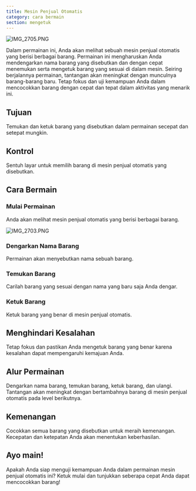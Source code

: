 ```yaml
---
title: Mesin Penjual Otomatis
category: cara bermain
section: mengetuk
---
```

![IMG_2705.PNG](https://help.studycat.com/hc/article_attachments/34826687209753)

Dalam permainan ini, Anda akan melihat sebuah mesin penjual otomatis yang berisi berbagai barang. Permainan ini mengharuskan Anda mendengarkan nama barang yang disebutkan dan dengan cepat menemukan serta mengetuk barang yang sesuai di dalam mesin. Seiring berjalannya permainan, tantangan akan meningkat dengan munculnya barang-barang baru. Tetap fokus dan uji kemampuan Anda dalam mencocokkan barang dengan cepat dan tepat dalam aktivitas yang menarik ini.

## Tujuan

Temukan dan ketuk barang yang disebutkan dalam permainan secepat dan setepat mungkin.

## Kontrol

Sentuh layar untuk memilih barang di mesin penjual otomatis yang disebutkan.

## Cara Bermain

### Mulai Permainan

Anda akan melihat mesin penjual otomatis yang berisi berbagai barang.

![IMG_2703.PNG](https://help.studycat.com/hc/article_attachments/34826690323225)

### Dengarkan Nama Barang

Permainan akan menyebutkan nama sebuah barang.

### Temukan Barang

Carilah barang yang sesuai dengan nama yang baru saja Anda dengar.

### Ketuk Barang

Ketuk barang yang benar di mesin penjual otomatis.

## Menghindari Kesalahan

Tetap fokus dan pastikan Anda mengetuk barang yang benar karena kesalahan dapat mempengaruhi kemajuan Anda.

## Alur Permainan

Dengarkan nama barang, temukan barang, ketuk barang, dan ulangi. Tantangan akan meningkat dengan bertambahnya barang di mesin penjual otomatis pada level berikutnya.

## Kemenangan

Cocokkan semua barang yang disebutkan untuk meraih kemenangan. Kecepatan dan ketepatan Anda akan menentukan keberhasilan.

## Ayo main!

Apakah Anda siap menguji kemampuan Anda dalam permainan mesin penjual otomatis ini? Ketuk mulai dan tunjukkan seberapa cepat Anda dapat mencocokkan barang!